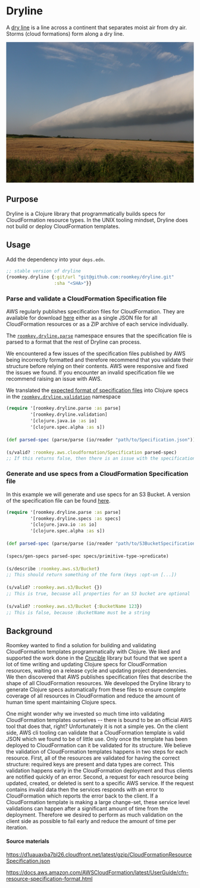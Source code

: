 # Dryline
A [dry line](https://en.wikipedia.org/wiki/Dry_line) is a line across a continent that separates moist air from dry air. Storms (cloud formations) form along a dry line.

![](docs/dryline.jpg)

## Purpose
Dryline is a Clojure library that programmatically builds specs for CloudFormation resource types. In the UNIX tooling mindset, Dryline does not build or deploy CloudFormation templates.

## Usage

Add the dependency into your `deps.edn`.

```clojure
;; stable version of dryline
{roomkey.dryline {:git/url "git@github.com:roomkey/dryline.git"
                  :sha "<SHA>"}}
```

### Parse and validate a CloudFormation Specification file
AWS regularly publishes specification files for CloudFormation. They are available for download [here](https://docs.aws.amazon.com/AWSCloudFormation/latest/UserGuide/cfn-resource-specification.html) either as a single JSON file for all CloudFormation resources or as a ZIP archive of each service individually.

The [`roomkey.dryline.parse`](src/roomkey/dryline/parse.clj) namespace ensures that the specification file is parsed to a format that the rest of Dryline can process.

We encountered a few issues of the specification files published by AWS being incorrectly formatted and therefore recommend that you validate their structure before relying on their contents. AWS were responsive and fixed the issues we found. If you encounter an invalid specification file we recommend raising an issue with AWS.

We translated the [expected format of specification files](https://docs.aws.amazon.com/AWSCloudFormation/latest/UserGuide/cfn-resource-specification-format.html) into Clojure specs in the [`roomkey.dryline.validation`](src/roomkey/dryline/validation.clj) namespace

```clojure
(require '[roomkey.dryline.parse :as parse]
         '[roomkey.dryline.validation]
         '[clojure.java.io :as io]
         '[clojure.spec.alpha :as s])
         
(def parsed-spec (parse/parse (io/reader "path/to/Specification.json")))

(s/valid? :roomkey.aws.cloudformation/Specification parsed-spec)
;; If this returns false, then there is an issue with the specification file
```

### Generate and use specs from a CloudFormation Specification file
In this example we will generate and use specs for an S3 Bucket. A version of the specification file can be found [here](test_resources/aws/S3BucketSpecification.json). 

```clojure
(require '[roomkey.dryline.parse :as parse]
         '[roomkey.dryline.specs :as specs]
         '[clojure.java.io :as io]
         '[clojure.spec.alpha :as s])
         
(def parsed-spec (parse/parse (io/reader "path/to/S3BucketSpecification.json")))

(specs/gen-specs parsed-spec specs/primitive-type->predicate)

(s/describe :roomkey.aws.s3/Bucket)
;; This should return something of the form (keys :opt-un [...])

(s/valid? :roomkey.aws.s3/Bucket {})
;; This is true, becuase all properties for an S3 bucket are optional

(s/valid? :roomkey.aws.s3/Bucket {:BucketName 123})
;; This is false, because :BucketName must be a string
```

## Background
Roomkey wanted to find a solution for building and validating CloudFormation templates programmatically with Clojure. We liked and supported the work done in the [Crucible](https://www.github.com/brabster/crucible) library but found that we spent a lot of time writing and updating Clojure specs for CloudFormation resources, waiting on a release cycle and updating project dependencies. We then discovered that AWS publishes specification files that describe the shape of all CloudFormation resources. We developed the Dryline library to generate Clojure specs automatically from these files to ensure complete coverage of all resources in CloudFormation and reduce the amount of human time spent maintaining Clojure specs. 

One might wonder why we invested so much time into validating CloudFormation templates ourselves -- there is bound to be an official AWS tool that does that, right? Unfortunately it is not a simple yes. On the client side, AWS cli tooling can validate that a CloudFormation template is valid JSON which we found to be of little use. Only once the template has been deployed to CloudFormation can it be validated for its structure. We believe the validation of CloudFormation templates happens in two steps for each resource. First, all of the resources are validated for having the correct structure: required keys are present and data types are correct. This validation happens early in the CloudFormation deployment and thus clients are notified quickly of an error. Second, a request for each resource being updated, created, or deleted is sent to a specific AWS service. If the request contains invalid data then the services responds with an error to CloudFormation which reports the error back to the client. If a CloudFormation template is making a large change-set, these service level validations can happen after a significant amount of time from the deployment. Therefore we desired to perform as much validation on the client side as possible to fail early and reduce the amount of time per iteration.

#### Source materials

https://d1uauaxba7bl26.cloudfront.net/latest/gzip/CloudFormationResourceSpecification.json

https://docs.aws.amazon.com/AWSCloudFormation/latest/UserGuide/cfn-resource-specification-format.html
